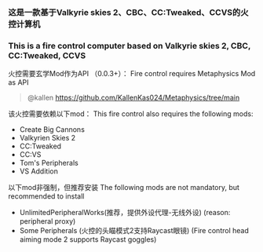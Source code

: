 ### 这是一款基于Valkyrie skies 2、CBC、CC:Tweaked、CCVS的火控计算机
### This is a fire control computer based on Valkyrie skies 2, CBC, CC:Tweaked, CCVS

火控需要玄学Mod作为API （0.0.3+）：
Fire control requires Metaphysics Mod as API
> @kallen https://github.com/KallenKas024/Metaphysics/tree/main

该火控需要依赖以下mod：
This fire control also requires the following mods:
* Create Big Cannons
* Valkyrien Skies 2
* CC:Tweaked
* CC:VS
* Tom's Peripherals
* VS Addition

以下mod非强制，但推荐安装
The following mods are not mandatory, but recommended to install
* UnlimitedPeripheralWorks(推荐，提供外设代理-无线外设) (reason: peripheral proxy)
* Some Peripherals (火控的头瞄模式2支持Raycast眼镜) (Fire control head aiming mode 2 supports Raycast goggles)
